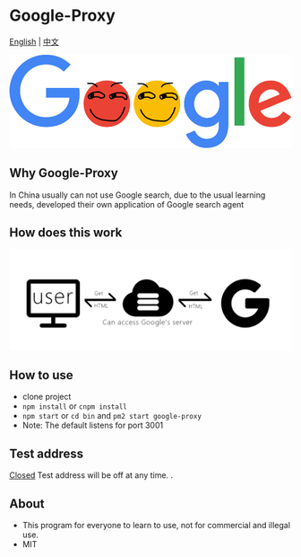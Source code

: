 # Google-Proxy

<a href="https://github.com/Jon-Millent/google-proxy/blob/master/README.md">English</a>
|
<a href="https://github.com/Jon-Millent/google-proxy/blob/master/zh-cn.MD">中文</a>

![image](https://github.com/Jon-Millent/google-proxy/blob/master/images/google.png?raw=true)  

## Why Google-Proxy

In China usually can not use Google search, due to the usual learning needs, developed their own application of Google search agent

## How does this work

![image](https://github.com/Jon-Millent/google-proxy/blob/master/how.png?raw=true)



## How to use

* clone project
* `npm install` or `cnpm install`
* `npm start` or `cd bin` and `pm2 start google-proxy`
* Note: The default listens for port 3001


## Test address


<a href="#" target="_blank">Closed</a> Test address will be off at any time. .


## About
* This program for everyone to learn to use, not for commercial and illegal use.
* MIT
